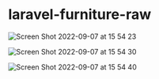 # laravel-furniture-raw

![Screen Shot 2022-09-07 at 15 54 23](https://user-images.githubusercontent.com/75960970/188836033-e26a2f19-41d5-4cfc-ad81-323db18aea2d.png)

![Screen Shot 2022-09-07 at 15 54 30](https://user-images.githubusercontent.com/75960970/188836073-0e62b9b4-12f4-41c3-9538-8290e4516faf.png)

![Screen Shot 2022-09-07 at 15 54 40](https://user-images.githubusercontent.com/75960970/188836087-873292a9-45e0-43f9-b8e2-f1689b819422.png)


